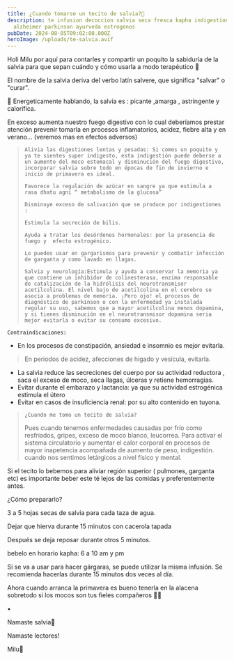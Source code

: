 ```yaml
---
title: ¿Cuando tomarse un tecito de salvia?🌱
description: te infusion decoccion salvia seca fresca kapha indigestion
  alzheimer parkinson ayurveda estrogenos
pubDate: 2024-08-05T09:02:00.000Z
heroImage: /uploads/te-salvia.avif
---
```

Holi Milu por aquí para contarles y compartir un poquito la sabiduría de la salvia para que sepan cuándo y cómo usarla a modo terapéutico 🌱

El nombre de la salvia deriva del verbo latín salvere, que significa "salvar" o "curar".

🌱 Energeticamente hablando, la salvia es : picante ,amarga , astringente y calorífica. 

En exceso aumenta nuestro fuego digestivo con lo cual deberíamos prestar atención prevenir tomarla en procesos inflamatorios, acidez, fiebre alta y en verano… (veremos mas en efectos adversos)

> `Alivia las digestiones lentas y pesadas: Si comes un poquito y ya te sientes super indigesto, esta indigestión puede deberse a un aumento del moco estomacal y disminución del fuego digestivo, incorporar salvia sobre todo en épocas de fin de invierno e inicio de primavera es ideal.`
>
> `Favorece la regulación de azúcar en sangre ya que estimula a rasa dhatu agni “ metabolismo de la glucosa”`
>
> `Disminuye exceso de salivación que se produce por indigestiones :`
>
> `Estimula la secreción de bilis.`
>
> `Ayuda a tratar los desórdenes hormonales: por la presencia de fuego y  efecto estrogénico.`
>
> `Lo puedes usar en gargarismos para prevenir y combatir infección de garganta y como lavado en llagas.`
>
> `Salvia y neurología:Estimula y ayuda a conservar la memoria ya que contiene un inhibidor de colinesterasa, enzima responsable de catalización de la hidrólisis del neurotransmisor acetilcolina. El nivel bajo de acetilcolina en el cerebro se asocia a problemas de memoria. ¡Pero ojo! el procesos de diagnóstico de parkinson o con la enfermedad ya instalada regular su uso, sabemos que a mayor acetilcolina menos dopamina, y si tienes disminución en el neurotransmisor dopamina seria mejor evitarla o evitar su consumo excesivo.`

`Contraindicaciones:`

* En los procesos de  constipación, ansiedad e insomnio es mejor evitarla.

> En periodos de acidez, afecciones de hígado y vesícula, evitarla.

* La salvia reduce las secreciones del cuerpo por su actividad reductora , saca el exceso de moco, seca llagas, úlceras y retiene hemorragias. 
* Evitar durante el embarazo y lactancia: ya que su actividad estrogénica estimula el útero
* Evitar en casos de insuficiencia renal: por su alto contenido en tuyona.

> `¿Cuando me tomo un tecito de salvia?`
>
> Pues cuando tenemos enfermedades causadas por  frío como resfriados, gripes, exceso de moco blanco, leucorrea. Para activar el sistema circulatorio y aumentar el calor corporal en procesos de mayor inapetencia acompañada de aumento de peso, indigestión. cuando nos sentimos letárgicos a nivel físico y mental. 

Si el tecito lo bebemos para aliviar región superior ( pulmones, garganta etc) es importante beber este té lejos de las comidas y preferentemente antes.

¿Cómo prepararlo?

3 a 5 hojas secas de salvia para cada taza de agua. 

Dejar que hierva durante 15 minutos con cacerola tapada

Después se deja reposar durante otros 5 minutos.

bebelo en horario kapha: 6 a 10 am y pm

Si se va a usar para hacer gárgaras, se puede utilizar la misma infusión. Se recomienda hacerlas durante 15 minutos dos veces al día. 

Ahora cuando arranca la primavera es bueno tenerla en la alacena sobretodo si los mocos son tus fieles compañeros 🤪🤣

•

Namaste salvia💜

Namaste lectores!

Milu💜
